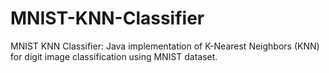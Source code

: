 # MNIST-KNN-Classifier
MNIST KNN Classifier: Java implementation of K-Nearest Neighbors (KNN) for digit image classification using MNIST dataset.
